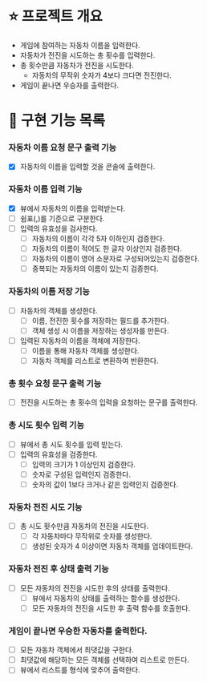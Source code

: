 # ⭐ 프로젝트 개요
- 게임에 참여하는 자동차 이름을 입력한다.
- 자동차가 전진을 시도하는 총 횟수를 입력한다.
- 총 횟수만큼 자동차가 전진을 시도한다.
  - 자동차의 무작위 숫자가 4보다 크다면 전진한다. 
- 게임이 끝나면 우승자를 출력한다.

# 📝 구현 기능 목록

### 자동차 이름 요청 문구 출력 기능
- [x] 자동차의 이름을 입력할 것을 콘솔에 출력한다. 

### 자동차 이름 입력 기능
- [x] 뷰에서 자동차의 이름을 입력받는다.
- [ ] 쉼표(,)를 기준으로 구분한다.
- [ ] 입력의 유효성을 검사한다.
  - [ ] 자동차의 이름이 각각 5자 이하인지 검증한다.
  - [ ] 자동차의 이름이 적어도 한 글자 이상인지 검증한다.
  - [ ] 자동차의 이름이 영어 소문자로 구성되어있는지 검증한다.
  - [ ] 중복되는 자동차의 이름이 있는지 검증한다.

### 자동차의 이름 저장 기능
- [ ] 자동차의 객체를 생성한다.
  - [ ] 이름, 전진한 횟수를 저장하는 필드를 추가한다. 
  - [ ] 객체 생성 시 이름을 저장하는 생성자를 만든다.
- [ ] 입력된 자동차의 이름을 객체에 저장한다.
  - [ ] 이름을 통해 자동차 객체를 생성한다.
  - [ ] 자동차 객체를 리스트로 변환하여 반환한다.

### 총 횟수 요청 문구 출력 기능
- [ ] 전진을 시도하는 총 횟수의 입력을 요청하는 문구를 출력한다.

### 총 시도 횟수 입력 기능
- [ ] 뷰에서 총 시도 횟수를 입력 받는다.
- [ ] 입력의 유효성을 검증한다. 
  - [ ] 입력의 크기가 1 이상인지 검증한다.
  - [ ] 숫자로 구성된 입력인지 검증한다.
  - [ ] 숫자의 값이 1보다 크거나 같은 입력인지 검증한다.

### 자동차 전진 시도 기능
- [ ] 총 시도 횟수만큼 자동차의 전진을 시도한다.
  - [ ] 각 자동차마다 무작위로 숫자를 생성한다. 
  - [ ] 생성된 숫자가 4 이상이면 자동차 객체를 업데이트한다.

### 자동차 전진 후 상태 출력 기능
- [ ] 모든 자동차의 전진을 시도한 후의 상태를 출력한다. 
  - [ ] 뷰에서 자동차의 상태를 출력하는 함수를 생성한다. 
  - [ ] 모든 자동차의 전진을 시도한 후 출력 함수를 호출한다.

### 게임이 끝나면 우승한 자동차를 출력한다. 
- [ ] 모든 자동차 객체에서 최댓값을 구한다.
- [ ] 최댓값에 해당하는 모든 객체를 선택하여 리스트로 만든다. 
- [ ] 뷰에서 리스트를 형식에 맞추어 출력한다.